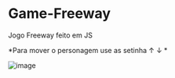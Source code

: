 # Game-Freeway
Jogo Freeway feito em JS 


*Para mover o personagem use as setinha ↑ ↓ *

![image](https://user-images.githubusercontent.com/61218832/207151761-753e8b5b-d15d-4a69-96ea-3e39ec8d0cbf.png)
